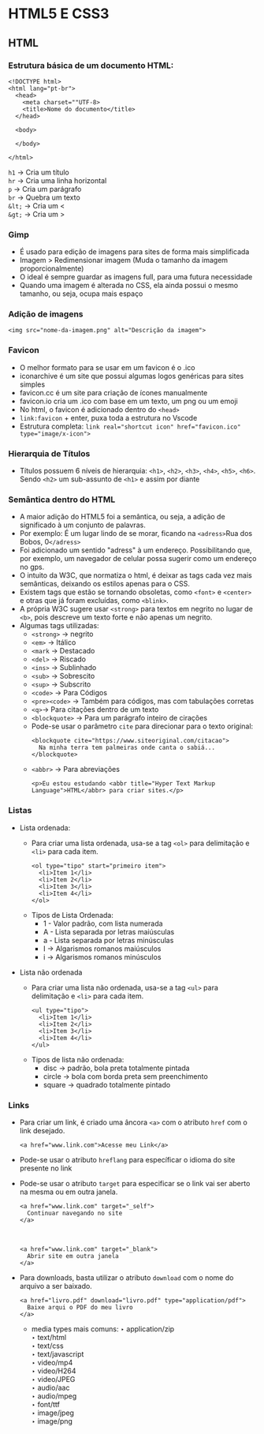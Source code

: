 # HTML5 E CSS3

## HTML

### Estrutura básica de um documento HTML:

```
<!DOCTYPE html>
<html lang="pt-br">
  <head>
    <meta charset=""UTF-8>
    <title>Nome do documento</title>
  </head>

  <body>

  </body>

</html>
```

`h1` -> Cria um título <br>
`hr` -> Cria uma linha horizontal <br>
`p` -> Cria um parágrafo <br>
`br` -> Quebra um texto <br>
`&lt;` -> Cria um < <br>
`&gt;` -> Cria um > <br>

### Gimp
- É usado para edição de imagens para sites de forma mais simplificada
- Imagem > Redimensionar imagem (Muda o tamanho da imagem proporcionalmente)
- O ideal é sempre guardar as imagens full, para uma futura necessidade
- Quando uma imagem é alterada no CSS, ela ainda possui o mesmo tamanho, ou seja, ocupa mais espaço

### Adição de imagens
`<img src="nome-da-imagem.png" alt="Descrição da imagem">`

### Favicon
- O melhor formato para se usar em um favicon é o .ico
- iconarchive é um site que possui algumas logos genéricas para sites simples
- favicon.cc é um site para criação de ícones manualmente
- favicon.io cria um .ico com base em um texto, um png ou um emoji
- No html, o favicon é adicionado dentro do `<head>`
- `link:favicon` + enter, puxa toda a estrutura no Vscode
- Estrutura completa: `link real="shortcut icon" href="favicon.ico" type="image/x-icon">`

### Hierarquia de Títulos
- Títulos possuem 6 níveis de hierarquia: `<h1>`, `<h2>`, `<h3>`, `<h4>`, `<h5>`, `<h6>`. Sendo `<h2>` um sub-assunto de `<h1>` e assim por diante


### Semântica dentro do HTML
- A maior adição do HTML5 foi a semântica, ou seja, a adição de significado à um conjunto de palavras.
- Por exemplo: É um lugar lindo de se morar, ficando na `<adress>`Rua dos Bobos, 0`</adress>`
- Foi adicionado um sentido "adress" à um endereço. Possibilitando que, por exemplo, um navegador de celular possa sugerir como um endereço no gps.
- O intuito da W3C, que normatiza o html, é deixar as tags cada vez mais semânticas, deixando os estilos apenas para o CSS.
- Existem tags que estão se tornando obsoletas, como `<font>` e `<center>` e otras que já foram excluídas, como `<blink>`.
- A própria W3C sugere usar `<strong>` para textos em negrito no lugar de `<b>`, pois descreve um texto forte e não apenas um negrito.
- Algumas tags utilizadas:
    - `<strong>` -> negrito
    - `<em>` -> Itálico
    - `<mark` -> Destacado
    - `<del>` -> Riscado
    - `<ins>` -> Sublinhado
    - `<sub>` -> Sobrescito
    - `<sup>` -> Subscrito
    - `<code>` -> Para Códigos
    - `<pre><code>` -> Também para códigos, mas com tabulações corretas
    - `<q>`-> Para citações dentro de um texto
    - `<blockquote>` -> Para um parágrafo inteiro de cirações
    - Pode-se usar o parâmetro `cite` para direcionar para o texto original:<br>
      ```
      <blockquote cite="https://www.siteoriginal.com/citacao">
        Na minha terra tem palmeiras onde canta o sabiá...
      </blockquote>
      ```
    - `<abbr>` -> Para abreviações<br>
      ```
      <p>Eu estou estudando <abbr title="Hyper Text Markup Language">HTML</abbr> para criar sites.</p>
      ```

### Listas
- Lista ordenada:
    - Para criar uma lista ordenada, usa-se a tag `<ol>` para delimitação e `<li>` para cada item.
      ```
      <ol type="tipo" start="primeiro item">
        <li>Item 1</li>
        <li>Item 2</li>
        <li>Item 3</li>
        <li>Item 4</li>
      </ol>
      ```
    - Tipos de Lista Ordenada:
      - 1 - Valor padrão, com lista numerada
      - A - Lista separada por letras maiúsculas
      - a - Lista separada por letras minúsculas
      - I -> Algarismos romanos maiúsculos
      - i -> Algarismos romanos minúsculos

- Lista não ordenada
  - Para criar uma lista não ordenada, usa-se a tag `<ul>` para delimitação e `<li>` para cada item.
    ```
    <ul type="tipo">
      <li>Item 1</li>
      <li>Item 2</li>
      <li>Item 3</li>
      <li>Item 4</li>
    </ul>
    ```
  - Tipos de lista não ordenada:
      - disc -> padrão, bola preta totalmente pintada
      - circle -> bola com borda preta sem preenchimento
      - square -> quadrado totalmente pintado
   
### Links
- Para criar um link, é criado uma âncora `<a>` com o atributo `href` com o link desejado.
  ```
  <a href="www.link.com">Acesse meu Link</a>
  ```
- Pode-se usar o atributo `hreflang` para específicar o idioma do site presente no link
- Pode-se usar o atributo `target` para especificar se o link vai ser aberto na mesma ou em outra janela.
  ```
  <a href="www.link.com" target="_self">
    Continuar navegando no site
  </a>
  ```
  <br>
  
  ```
  <a href="www.link.com" target="_blank">
    Abrir site em outra janela
  </a>
  ```

- Para downloads, basta utilizar o atributo `download` com o nome do arquivo a ser baixado.
  ```
  <a href="livro.pdf" download="livro.pdf" type="application/pdf">
    Baixe arqui o PDF do meu livro
  </a>
  ```
  - media types mais comuns:
    ‣ application/zip<br>
    ‣ text/html<br>
    ‣ text/css<br>
    ‣ text/javascript<br>
    ‣ video/mp4<br>
    ‣ video/H264<br>
    ‣ video/JPEG<br>
    ‣ audio/aac<br>
    ‣ audio/mpeg<br>
    ‣ font/ttf<br>
    ‣ image/jpeg<br>
    ‣ image/png<br>

